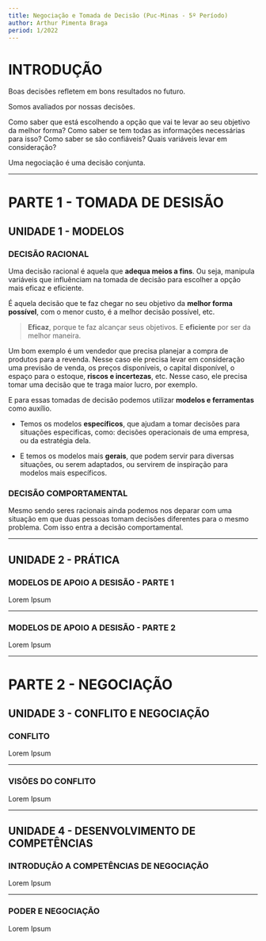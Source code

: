 ```yaml
---
title: Negociação e Tomada de Decisão (Puc-Minas - 5º Período)
author: Arthur Pimenta Braga
period: 1/2022
---
```


# INTRODUÇÃO

Boas decisões refletem em bons resultados no futuro.

Somos avaliados por nossas decisões.

Como saber que está escolhendo a opção que vai te levar ao seu objetivo da melhor forma? Como saber se tem todas as informações necessárias para isso? Como saber se são confiáveis? Quais variáveis levar em consideração?

Uma negociação é uma decisão conjunta.

---

# PARTE 1 - TOMADA DE DESISÃO

## UNIDADE 1 - MODELOS

### DECISÃO RACIONAL

Uma decisão racional é aquela que **adequa meios a fins**. Ou seja, manipula variáveis que influênciam na tomada de decisão para escolher a opção mais eficaz e eficiente.

É aquela decisão que te faz chegar no seu objetivo da **melhor forma possível**, com o menor custo, é a melhor decisão possível, etc.

> **Eficaz**, porque te faz alcançar seus objetivos. E **eficiente** por ser da melhor maneira.

Um bom exemplo é um vendedor que precisa planejar a compra de produtos para a revenda. Nesse caso ele precisa levar em consideração uma previsão de venda, os preços disponíveis, o capital disponível, o espaço para o estoque, **riscos e incertezas**, etc. Nesse caso, ele precisa tomar uma decisão que te traga maior lucro, por exemplo.

E para essas tomadas de decisão podemos utilizar **modelos e ferramentas** como auxílio. 

- Temos os modelos **específicos**, que ajudam a tomar decisões para situações especificas, como: decisões operacionais de uma empresa, ou da estratégia dela.

- E temos os modelos mais **gerais**, que podem servir para diversas situações, ou serem adaptados, ou servirem de inspiração para modelos mais específicos.

### DECISÃO COMPORTAMENTAL

Mesmo sendo seres racionais ainda podemos nos deparar com uma situação em que duas pessoas tomam decisões diferentes para o mesmo problema. Com isso entra a decisão comportamental.

---

## UNIDADE 2 - PRÁTICA

### MODELOS DE APOIO A DESISÃO - PARTE 1

Lorem Ipsum

---

### MODELOS DE APOIO A DESISÃO - PARTE 2

Lorem Ipsum

---

# PARTE 2 - NEGOCIAÇÃO

## UNIDADE 3 - CONFLITO E NEGOCIAÇÃO

### CONFLITO

Lorem Ipsum

---

### VISÕES DO CONFLITO

Lorem Ipsum

---

## UNIDADE 4 - DESENVOLVIMENTO DE COMPETÊNCIAS

### INTRODUÇÃO A COMPETÊNCIAS DE NEGOCIAÇÃO

Lorem Ipsum

---

### PODER E NEGOCIAÇÃO

Lorem Ipsum
